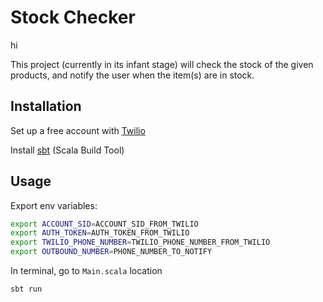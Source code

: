 # Stock Checker
hi

This project (currently in its infant stage) will check the stock of the given products, and notify the user when the item(s) are in stock. 

## Installation

Set up a free account with [Twilio](https://www.twilio.com/)

Install [sbt](https://www.scala-sbt.org/) (Scala Build Tool)

## Usage

Export env variables:
```bash
export ACCOUNT_SID=ACCOUNT_SID_FROM_TWILIO
export AUTH_TOKEN=AUTH_TOKEN_FROM_TWILIO
export TWILIO_PHONE_NUMBER=TWILIO_PHONE_NUMBER_FROM_TWILIO
export OUTBOUND_NUMBER=PHONE_NUMBER_TO_NOTIFY
```

In terminal, go to `Main.scala` location
```
sbt run
```

